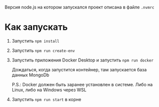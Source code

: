 Версия node.js на котором запускался проект описана в файле `.nvmrc`

# Как запускать

1. Запустить `npm install`
2. Запустить `npm run create-env`
3. Запустить приложения Docker Desktop и запустить `npm run docker`

	Дождаться, когда запустится контейнер, там запускается база данных MongoDb

	P.S.: Docker должен быть заранее установлен в системе. Либо на Linux, либо на Windows через WSL

4. Запустить `npm run start` в корне
